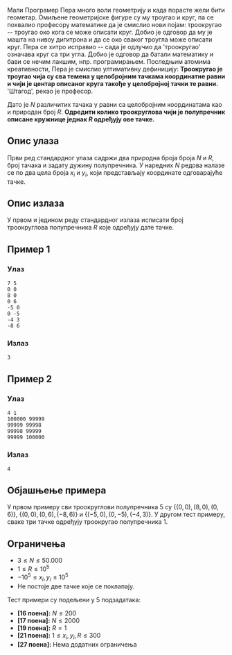 ﻿

Мали Програмер Пера много воли геометрију и када порасте жели бити геометар. Омиљене геометријске фигуре су му троугао и круг, па се похвалио професору математике да је смислио нови појам: троокругао -- троугао око кога се може описати круг. Добио је одговор да му је машта на нивоу дигитрона и да се око сваког троугла може описати круг. Пера се хитро исправио -- сада је одлучио да 'троокругао' означава круг са три угла. Добио је одговор да батали математику и бави се нечим лакшим, нпр. програмирањем. Последњим атомима креативности, Пера је смислио ултимативну дефиницију: **Троокругао је троугао чија су сва темена у целобројним тачкама координатне равни и чији је центар описаног круга такође у целобројној тачки те равни.** 'Штагод', рекао је професор.

Дато је $N$ различитих тачака у равни са целобројним координатама као и природан број $R$. **Одредити колико троокруглова чији је полупречник описане кружнице једнак $R$ одређују ове тачке.**


## Опис улаза

Први ред стандардног улаза садржи два природна броја броја $N$ и $R$, број тачака и задату дужину полупречника. У наредних $N$ редова налазе се по два цела броја $x_i$ и $y_i$, који представљају координате одговарајуће тачке.

## Опис излаза

У првом и једином реду стандардног излаза исписати број троокруглова полупречника $R$ које одређују дате тачке.

## Пример 1

### Улаз
```
7 5
0 0
8 0
0 6
-5 0
0 -5
-4 3
-8 6
```

### Излаз
```
3
```

## Пример 2

### Улаз
```
4 1
100000 99999
99999 99998
99998 99999
99999 100000
```

### Излаз
```
4
```

## Објашњење примера

У првом примеру сви троокруглови полупречника $5$ су $\{ (0,0), (8,0), (0,6) \}$, $\{ (0,0), (0,6), (-8, 6) \}$ и $\{ (-5,0), (0,-5), (-4,3) \}$. У другом тест примеру, сваке три тачке одређују троокругао полупречника $1$.

## Ограничења

-   $3 \leq N \leq 50.000$
-   $1 \leq R \leq 10^5$
-   $-10^5 \leq x_i, y_i \leq 10^5$
-   Не постоје две тачке које се поклапају.

Тест примери су подељени у 5 подзадатака:

-   **[16 поена]:** $N \leq 200$
-   **[17 поена]:** $N \leq 2000$
-   **[19 поена]:** $R = 1$
-   **[21 поена]:** $1 \leq x_i, y_i, R \leq 300$
-   **[27 поена]:** Нема додатних ограничења
